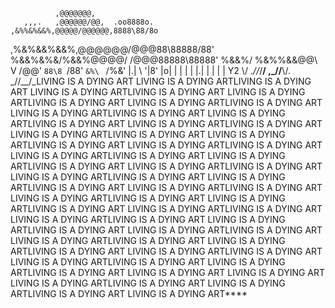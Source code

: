               ,@@@@@@@,
       ,,,.   ,@@@@@@/@@,  .oo8888o.
    ,&%%&%&&%,@@@@@/@@@@@@,8888\88/8o
   ,%&\%&&%&&%,@@@\@@@/@@@88\88888/88'
   %&&%&%&/%&&%@@\@@/ /@@@88888\88888'
   %&&%/ %&%%&&@@\ V /@@' `88\8 `/88'
   `&%\ ` /%&'    |.|        \ '|8'
       |o|        | |         | |
       |.|        | |         | |
Y2  \\/ ._\//_/__/  ,\_//__\\/.  \_//__/_LIVING IS A DYING ART LIVING IS A DYING ARTLIVING IS A DYING ART LIVING IS A DYING ARTLIVING IS A DYING ART LIVING IS A DYING ARTLIVING IS A DYING ART LIVING IS A DYING ARTLIVING IS A DYING ART LIVING IS A DYING ARTLIVING IS A DYING ART LIVING IS A DYING ARTLIVING IS A DYING ART LIVING IS A DYING ARTLIVING IS A DYING ART LIVING IS A DYING ARTLIVING IS A DYING ART LIVING IS A DYING ARTLIVING IS A DYING ART LIVING IS A DYING ARTLIVING IS A DYING ART LIVING IS A DYING ARTLIVING IS A DYING ART LIVING IS A DYING ARTLIVING IS A DYING ART LIVING IS A DYING ARTLIVING IS A DYING ART LIVING IS A DYING ARTLIVING IS A DYING ART LIVING IS A DYING ARTLIVING IS A DYING ART LIVING IS A DYING ARTLIVING IS A DYING ART LIVING IS A DYING ARTLIVING IS A DYING ART LIVING IS A DYING ARTLIVING IS A DYING ART LIVING IS A DYING ARTLIVING IS A DYING ART LIVING IS A DYING ARTLIVING IS A DYING ART LIVING IS A DYING ARTLIVING IS A DYING ART LIVING IS A DYING ARTLIVING IS A DYING ART LIVING IS A DYING ARTLIVING IS A DYING ART LIVING IS A DYING ARTLIVING IS A DYING ART LIVING IS A DYING ARTLIVING IS A DYING ART LIVING IS A DYING ARTLIVING IS A DYING ART LIVING IS A DYING ARTLIVING IS A DYING ART LIVING IS A DYING ART
LIVING IS A DYING ART LIVING IS A DYING ARTLIVING IS A DYING ART LIVING IS A DYING ARTLIVING IS A DYING ART LIVING IS A DYING ART****
